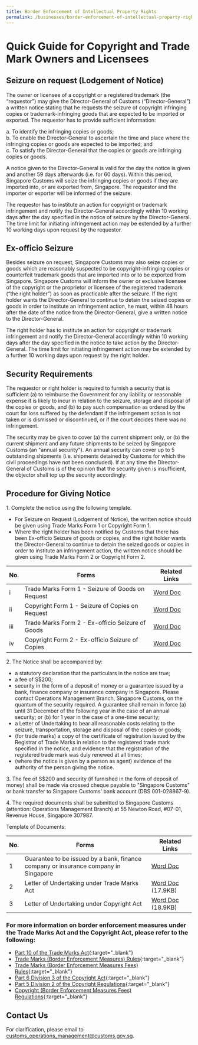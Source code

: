 ```yaml
---
title: Border Enforcement of Intellectual Property Rights
permalink: /businesses/border-enforcement-of-intellectual-property-rights/quick-guide-for-copyright-and-trade-mark-owners-and-licensees
---
```

# Quick Guide for Copyright and Trade Mark Owners and Licensees

## Seizure on request (Lodgement of Notice)

The owner or licensee of a copyright or a registered trademark (the “requestor”) may give the Director-General of Customs (“Director-General”) a written notice stating that he requests the seizure of copyright infringing copies or trademark-infringing goods that are expected to be imported or exported. The requestor has to provide sufficient information:

a\. To identify the infringing copies or goods; <br>
b\. To enable the Director-General to ascertain the time and place where the infringing copies or goods are expected to be imported; and <br>
c\. To satisfy the Director-General that the copies or goods are infringing copies or goods. 

A notice given to the Director-General is valid for the day the notice is given and another 59 days afterwards (i.e. for 60 days). Within this period, Singapore Customs will seize the infringing copies or goods if they are imported into, or are exported from, Singapore. The requestor and the importer or exporter will be informed of the seizure.  
  
The requestor has to institute an action for copyright or trademark infringement and notify the Director-General accordingly within 10 working days after the day specified in the notice of seizure by the Director-General. The time limit for initiating infringement action may be extended by a further 10 working days upon request by the requestor.

## Ex-officio Seizure
  
Besides seizure on request, Singapore Customs may also seize copies or goods which are reasonably suspected to be copyright-infringing copies or counterfeit trademark goods that are imported into or to be exported from Singapore. Singapore Customs will inform the owner or exclusive licensee of the copyright or the proprietor or licensee of the registered trademark (“the right holder”) as soon as practicable after the seizure. If the right holder wants the Director-General to continue to detain the seized copies or goods in order to institute an infringement action, he must, within 48 hours after the date of the notice from the Director-General, give a written notice to the Director-General.  
  
The right holder has to institute an action for copyright or trademark infringement and notify the Director-General accordingly within 10 working days after the day specified in the notice to take action by the Director-General. The time limit for initiating infringement action may be extended by a further 10 working days upon request by the right holder.  
  
## Security Requirements 
  
The requestor or right holder is required to furnish a security that is sufficient (a) to reimburse the Government for any liability or reasonable expense it is likely to incur in relation to the seizure, storage and disposal of the copies or goods, and (b) to pay such compensation as ordered by the court for loss suffered by the defendant if the infringement action is not taken or is dismissed or discontinued, or if the court decides there was no infringement.  
  
The security may be given to cover (a) the current shipment only, or (b) the current shipment and any future shipments to be seized by Singapore Customs (an "annual security"). An annual security can cover up to 5 outstanding shipments (i.e. shipments detained by Customs for which the civil proceedings have not been concluded). If at any time the Director-General of Customs is of the opinion that the security given is insufficient, the objector shall top up the security accordingly.

## Procedure for Giving Notice 
  
 1\. Complete the notice using the following template.

  -   For Seizure on Request (Lodgement of Notice), the written notice should be given using Trade Marks Form 1 or Copyright Form 1.
  -   Where the right holder has been notified by Customs that there has been Ex-officio Seizure of goods or copies, and the right holder wants the Director-General to continue to detain the seized goods or copies in order to institute an infringement action, the written notice should be given using Trade Marks Form 2 or Copyright Form 2.

  | No. | Forms | Related Links |
  |---|---|---|
  | i | Trade Marks Form 1 - Seizure of Goods on Request | [Word Doc](https://go.gov.sg/tmf12022) |
  | ii | Copyright Form 1 - Seizure of Copies on Request | [Word Doc](https://go.gov.sg/crf12021) |
  | iii | Trade Marks Form 2 - Ex-officio Seizure of Goods | [Word Doc](https://go.gov.sg/tmf22022 ) |
  | iv | Copyright Form 2 - Ex-officio Seizure of Copies | [Word Doc](https://go.gov.sg/crf22021) |


 2\. The Notice shall be accompanied by:

  -   a statutory declaration that the particulars in the notice are true;
  -   a fee of S$200;
  -   security in the form of a deposit of money or a guarantee issued by a bank, finance company or insurance company in Singapore. Please contact Operations Management Branch, Singapore Customs, on the quantum of the security required. A guarantee shall remain in force (a) until 31 December of the following year in the case of an annual security; or (b) for 1 year in the case of a one-time security;
  -   a Letter of Undertaking to bear all reasonable costs relating to the seizure, transportation, storage and disposal of the copies or goods;
  -   (for trade marks) a copy of the certificate of registration issued by the Registrar of Trade Marks in relation to the registered trade mark specified in the notice, and evidence that the registration of the registered trade mark was duly renewed at all times;
  -   (where the notice is given by a person as agent) evidence of the authority of the person giving the notice.

 3\. The fee of S$200 and security (if furnished in the form of deposit of money) shall be made via crossed cheque payable to "Singapore Customs" or bank transfer to Singapore Customs' bank account (DBS 001-028867-9).  
  
 4\. The required documents shall be submitted to Singapore Customs (attention: Operations Management Branch) at 55 Newton Road, #07-01, Revenue House, Singapore 307987.  
  
Template of Documents:

| No. | Forms |  Related Links |
|---|---|---|
| 1 |  Guarantee to be issued by a bank, finance company or insurance company in Singapore | [Word Doc](https://go.gov.sg/grtt2022) |
| 2 |  Letter of Undertaking under Trade Marks Act | [Word Doc](/files/businesses/letter-of-undertaking-under-trade-marks-act.docx) (17.9KB) |
| 3 | Letter of Undertaking under Copyright Act | [Word Doc](/files/businesses/letter-of-undertaking-under-copyright-act.docx) (18.9KB) |

### For more information on border enforcement measures under the Trade Marks Act and the Copyright Act, please refer to the following:

  
  -   [Part 10 of the Trade Marks Act](https://sso.agc.gov.sg/Act/TMA1998?ProvIds=pr81-,pr81A-,pr81B-,pr82-,pr83-,pr84-,pr85-,pr85A-,pr85B-,pr86-,pr87-,pr88-,pr89-,pr90-,pr91-,pr92-,pr93-,pr93A-,pr93B-,pr93C-,pr93D-,pr93E-,pr93F-,pr93G-,pr93H-,pr93I-,pr93J-,pr93K-,pr93L-,pr94-,pr95-,pr96-,pr97-,pr98-,pr99-,pr100-){:target="_blank"}
  -   [Trade Marks (Border Enforcement Measures) Rules](https://sso.agc.gov.sg/SL/TMA1998-R2?DocDate=20191112){:target="_blank"}
  -   [Trade Marks (Border Enforcement Measures Fees) Rules](https://sso.agc.gov.sg/SL/TMA1998-S749-2019?DocDate=20191112){:target="_blank"}
  -   [Part 6 Division 3 of the Copyright Act](https://sso.agc.gov.sg/SL/CA2021-S882-2021?DocDate=20211119&ProvIds=pr82-,pr83-,pr84-,pr85-,pr86-,pr87-,pr88-,pr89-){:target="_blank"}
  -   [Part 5 Division 2 of the Copyright Regulations](https://sso.agc.gov.sg/SL/CA2021-S882-2021?DocDate=20211119&ProvIds=pr82-,pr83-,pr84-,pr85-,pr86-,pr87-,pr88-,pr89-){:target="_blank"}
  -   [Copyright (Border Enforcement Measures Fees) Regulations](https://sso.agc.gov.sg/SL/CA2021-S881-2021?DocDate=20211119){:target="_blank"}

## Contact Us

For clarification, please email to  [customs_operations_management@customs.gov.sg](mailto:customs_operations_management@customs.gov.sg).